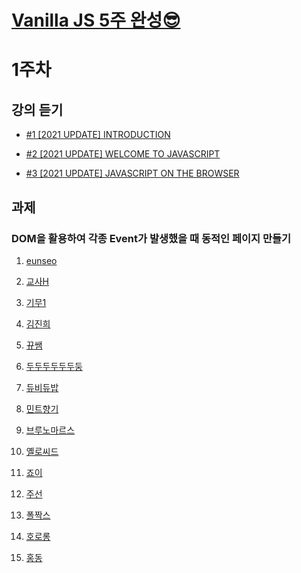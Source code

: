# [Vanilla JS 5주 완성😎](<https://teacher-kiwi.github.io/study-together/(2023.01.)vanilla-js/>)

# 1주차

## 강의 듣기

- [#1 [2021 UPDATE] INTRODUCTION](https://nomadcoders.co/javascript-for-beginners/lectures/1705)

- [#2 [2021 UPDATE] WELCOME TO JAVASCRIPT](https://nomadcoders.co/javascript-for-beginners/lectures/2873)

- [#3 [2021 UPDATE] JAVASCRIPT ON THE BROWSER](https://nomadcoders.co/javascript-for-beginners/lectures/2890)

## 과제

### DOM을 활용하여 각종 Event가 발생했을 때 동적인 페이지 만들기

1. [eunseo](<https://teacher-kiwi.github.io/study-together/(2023.01.)vanilla-js/week1/eunseo/>)

2. [교사H](<https://teacher-kiwi.github.io/study-together/(2023.01.)vanilla-js/week1/교사H/>)

3. [기무1](<https://teacher-kiwi.github.io/study-together/(2023.01.)vanilla-js/week1/기무1/>)

4. [김진희](<https://teacher-kiwi.github.io/study-together/(2023.01.)vanilla-js/week1/김진희/>)

5. [뀨쌤](<https://teacher-kiwi.github.io/study-together/(2023.01.)vanilla-js/week1/뀨쌤/>)

6. [두두두두두두둥](<https://teacher-kiwi.github.io/study-together/(2023.01.)vanilla-js/week1/두두두두두두둥/>)

7. [듀비듀밥](<https://teacher-kiwi.github.io/study-together/(2023.01.)vanilla-js/week1/듀비듀밥/>)

8. [민트향기](<https://teacher-kiwi.github.io/study-together/(2023.01.)vanilla-js/week1/민트향기/>)

9. [브루노마르스](<https://teacher-kiwi.github.io/study-together/(2023.01.)vanilla-js/week1/브루노마르스/>)

10. [옐로씨드](<https://teacher-kiwi.github.io/study-together/(2023.01.)vanilla-js/week1/옐로씨드/>)

11. [죠이](<https://teacher-kiwi.github.io/study-together/(2023.01.)vanilla-js/week1/죠이/>)

12. [주선](<https://teacher-kiwi.github.io/study-together/(2023.01.)vanilla-js/week1/주선/>)

13. [폴짝스](<https://teacher-kiwi.github.io/study-together/(2023.01.)vanilla-js/week1/폴짝스/>)

14. [호로롱](<https://teacher-kiwi.github.io/study-together/(2023.01.)vanilla-js/week1/호로롱/>)

15. [홍동](<https://teacher-kiwi.github.io/study-together/(2023.01.)vanilla-js/week1/홍동/>)
